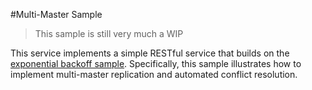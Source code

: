 #Multi-Master Sample

> This sample is still very much a WIP

This service implements a simple RESTful service that
builds on the [exponential backoff sample](../exp_backoff).
Specifically, this sample illustrates how
to implement multi-master replication and automated conflict resolution.
